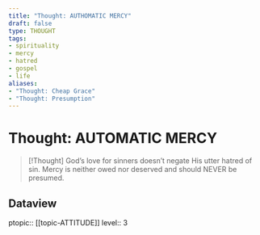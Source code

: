 ```yaml
---
title: "Thought: AUTHOMATIC MERCY"
draft: false
type: THOUGHT
tags:
- spirituality
- mercy
- hatred
- gospel
- life
aliases:
- "Thought: Cheap Grace"
- "Thought: Presumption"
---
```

# Thought: AUTOMATIC MERCY
> [!Thought]
> God’s love for sinners doesn’t negate His utter hatred of sin. Mercy is neither owed nor deserved and should NEVER be presumed.

## Dataview
ptopic:: [[topic-ATTITUDE]]
level:: 3
